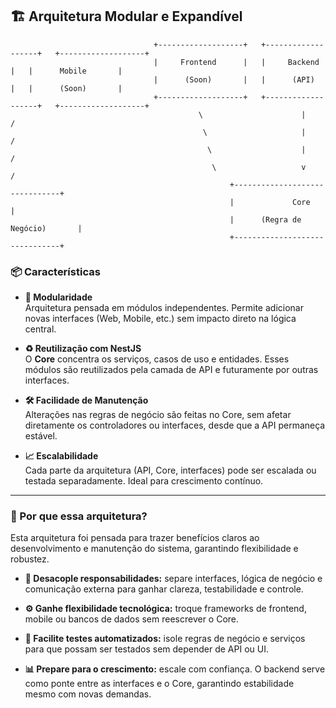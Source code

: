 ## 🏗️ Arquitetura Modular e Expandível

                                    +-------------------+   +-------------------+   +-------------------+
                                    |     Frontend      |   |     Backend       |   |      Mobile       |
                                    |      (Soon)       |   |      (API)        |   |      (Soon)       |
                                    +-------------------+   +-------------------+   +-------------------+
                                              \                      |                      /
                                               \                     |                     /
                                                \                    |                    /
                                                 \                   v                   /
                                                     +-------------------------------+
                                                     |             Core              |
                                                     |      (Regra de Negócio)       |
                                                     +-------------------------------+


### 📦 Características

- **🔌 Modularidade**  
  Arquitetura pensada em módulos independentes. Permite adicionar novas interfaces (Web, Mobile, etc.) sem impacto direto na lógica central.

- **♻️ Reutilização com NestJS**  
  O **Core** concentra os serviços, casos de uso e entidades. Esses módulos são reutilizados pela camada de API e futuramente por outras interfaces.

- **🛠️ Facilidade de Manutenção**  
  Alterações nas regras de negócio são feitas no Core, sem afetar diretamente os controladores ou interfaces, desde que a API permaneça estável.

- **📈 Escalabilidade**  
  Cada parte da arquitetura (API, Core, interfaces) pode ser escalada ou testada separadamente. Ideal para crescimento contínuo.

---

### 📐 Por que essa arquitetura?

Esta arquitetura foi pensada para trazer benefícios claros ao desenvolvimento e manutenção do sistema, garantindo flexibilidade e robustez.

- **🔗 Desacople responsabilidades:** separe interfaces, lógica de negócio e comunicação externa para ganhar clareza, testabilidade e controle.

- **⚙️ Ganhe flexibilidade tecnológica:** troque frameworks de frontend, mobile ou bancos de dados sem reescrever o Core.

- **🧪 Facilite testes automatizados:** isole regras de negócio e serviços para que possam ser testados sem depender de API ou UI.

- **📊 Prepare para o crescimento:** escale com confiança. O backend serve como ponte entre as interfaces e o Core, garantindo estabilidade mesmo com novas demandas.
